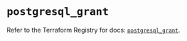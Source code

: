 # `postgresql_grant`

Refer to the Terraform Registry for docs: [`postgresql_grant`](https://registry.terraform.io/providers/cyrilgdn/postgresql/1.21.0/docs/resources/grant).
